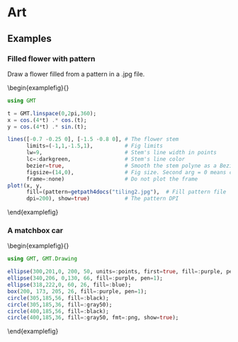 # Art

## Examples

### Filled flower with pattern

Draw a flower filled from a pattern in a .jpg file.

<!-- -->
\begin{examplefig}{}
```julia
using GMT

t = GMT.linspace(0,2pi,360);
x = cos.(4*t) .* cos.(t);
y = cos.(4*t) .* sin.(t);

lines([-0.7 -0.25 0], [-1.5 -0.8 0], # The flower stem
      limits=(-1,1,-1.5,1),          # Fig limits
      lw=9,                          # Stem's line width in points
      lc=:darkgreen,                 # Stem's line color
      bezier=true,                   # Smooth the stem polyne as a Bezier curve
      figsize=(14,0),                # Fig size. Second arg = 0 means compute the height keeping aspect ratio
      frame=:none)                   # Do not plot the frame
plot!(x, y,
      fill=(pattern=getpath4docs("tiling2.jpg"),  # Fill pattern file
      dpi=200), show=true)           # The pattern DPI
```
\end{examplefig}

### A matchbox car

\begin{examplefig}{}
```julia
using GMT, GMT.Drawing

ellipse(300,201,0, 200, 50, units=:points, first=true, fill=:purple, pen=1);
ellipse(340,206, 0,130, 66, fill=:purple, pen=1);
ellipse(318,222,0, 60, 26, fill=:blue);
box(200, 173, 205, 26, fill=:purple, pen=1);
circle(305,185,56, fill=:black);
circle(305,185,36, fill=:gray50);
circle(400,185,56, fill=:black);
circle(400,185,36, fill=:gray50, fmt=:png, show=true);
```
\end{examplefig}
